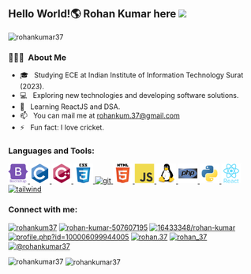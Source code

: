 <h2> Hello World!🌎 Rohan Kumar here <img src="https://raw.githubusercontent.com/iampavangandhi/iampavangandhi/master/gifs/Hi.gif" width="30px"></h2>

<p align="left"> <img src="https://komarev.com/ghpvc/?username=rohankumar37&label=Profile%20views&color=blue&style=flat" alt="rohankumar37" /> </p>
<!-- <p align="left"> <a href="https://twitter.com/rohankum37" target="blank"><img src="https://img.shields.io/twitter/follow/rohankum37?logo=twitter&style=for-the-badge" alt="rohankum37" /></a> </p> -->


<h3> 👨🏻‍💻 &nbsp;About Me </h3>

- 🎓 &nbsp; Studying ECE at Indian Institute of Information Technology Surat (2023).
- 💻 &nbsp; Exploring new technologies and developing software solutions.
- 🌱 &nbsp; Learning ReactJS and DSA.
- 📫 &nbsp; You can mail me at rohankum.37@gmail.com
- ⚡ &nbsp; Fun fact: I love cricket.


<h3 align="left">Languages and Tools:</h3>
<p align="left"> <a href="https://getbootstrap.com" target="_blank" rel="noreferrer"> <img src="https://raw.githubusercontent.com/devicons/devicon/master/icons/bootstrap/bootstrap-plain-wordmark.svg" alt="bootstrap" width="40" height="40"/> </a> <a href="https://www.cprogramming.com/" target="_blank" rel="noreferrer"> <img src="https://raw.githubusercontent.com/devicons/devicon/master/icons/c/c-original.svg" alt="c" width="40" height="40"/> </a> <a href="https://www.w3schools.com/cpp/" target="_blank" rel="noreferrer"> <img src="https://raw.githubusercontent.com/devicons/devicon/master/icons/cplusplus/cplusplus-original.svg" alt="cplusplus" width="40" height="40"/> </a> <a href="https://www.w3schools.com/css/" target="_blank" rel="noreferrer"> <img src="https://raw.githubusercontent.com/devicons/devicon/master/icons/css3/css3-original-wordmark.svg" alt="css3" width="40" height="40"/> </a> <a href="https://git-scm.com/" target="_blank" rel="noreferrer"> <img src="https://www.vectorlogo.zone/logos/git-scm/git-scm-icon.svg" alt="git" width="40" height="40"/> </a> <a href="https://www.w3.org/html/" target="_blank" rel="noreferrer"> <img src="https://raw.githubusercontent.com/devicons/devicon/master/icons/html5/html5-original-wordmark.svg" alt="html5" width="40" height="40"/> </a> <a href="https://developer.mozilla.org/en-US/docs/Web/JavaScript" target="_blank" rel="noreferrer"> <img src="https://raw.githubusercontent.com/devicons/devicon/master/icons/javascript/javascript-original.svg" alt="javascript" width="40" height="40"/> </a> <a href="https://www.linux.org/" target="_blank" rel="noreferrer"> <img src="https://raw.githubusercontent.com/devicons/devicon/master/icons/linux/linux-original.svg" alt="linux" width="40" height="40"/> </a> <a href="https://www.php.net" target="_blank" rel="noreferrer"> <img src="https://raw.githubusercontent.com/devicons/devicon/master/icons/php/php-original.svg" alt="php" width="40" height="40"/> </a> <a href="https://www.python.org" target="_blank" rel="noreferrer"> <img src="https://raw.githubusercontent.com/devicons/devicon/master/icons/python/python-original.svg" alt="python" width="40" height="40"/> </a> <a href="https://reactjs.org/" target="_blank" rel="noreferrer"> <img src="https://raw.githubusercontent.com/devicons/devicon/master/icons/react/react-original-wordmark.svg" alt="react" width="40" height="40"/> </a> <a href="https://tailwindcss.com/" target="_blank" rel="noreferrer"> <img src="https://www.vectorlogo.zone/logos/tailwindcss/tailwindcss-icon.svg" alt="tailwind" width="40" height="40"/> </a> </p>
  

<h3 align="left">Connect with me:</h3>
<p align="left">
<a href="https://twitter.com/rohankum37" target="blank"><img align="center" src="https://raw.githubusercontent.com/rahuldkjain/github-profile-readme-generator/master/src/images/icons/Social/twitter.svg" alt="rohankum37" height="30" width="40" /></a>
<a href="https://linkedin.com/in/rohan-kumar-507607195" target="blank"><img align="center" src="https://raw.githubusercontent.com/rahuldkjain/github-profile-readme-generator/master/src/images/icons/Social/linked-in-alt.svg" alt="rohan-kumar-507607195" height="30" width="40" /></a>
<a href="https://stackoverflow.com/users/16433348/rohan-kumar" target="blank"><img align="center" src="https://raw.githubusercontent.com/rahuldkjain/github-profile-readme-generator/master/src/images/icons/Social/stack-overflow.svg" alt="16433348/rohan-kumar" height="30" width="40" /></a>
<a href="https://fb.com/profile.php?id=100006099944005" target="blank"><img align="center" src="https://raw.githubusercontent.com/rahuldkjain/github-profile-readme-generator/master/src/images/icons/Social/facebook.svg" alt="profile.php?id=100006099944005" height="30" width="40" /></a>
<a href="https://instagram.com/rohan.37" target="blank"><img align="center" src="https://raw.githubusercontent.com/rahuldkjain/github-profile-readme-generator/master/src/images/icons/Social/instagram.svg" alt="rohan.37" height="30" width="40" /></a>
<a href="https://www.codechef.com/users/rohan_37" target="blank"><img align="center" src="https://cdn.jsdelivr.net/npm/simple-icons@3.1.0/icons/codechef.svg" alt="rohan_37" height="30" width="40" /></a>
<a href="https://www.hackerearth.com/@rohankumar37" target="blank"><img align="center" src="https://raw.githubusercontent.com/rahuldkjain/github-profile-readme-generator/master/src/images/icons/Social/hackerearth.svg" alt="@rohankumar37" height="30" width="40" /></a>
</p>



<p><img align="left" src="https://github-readme-stats.vercel.app/api/top-langs?username=rohankumar37&show_icons=true&theme=tokyonight&locale=en&layout=compact" alt="rohankumar37" /></p>

<p>&nbsp;<img align="center" src="https://github-readme-stats.vercel.app/api?username=rohankumar37&show_icons=true&theme=tokyonight&locale=en" alt="rohankumar37" /></p>
